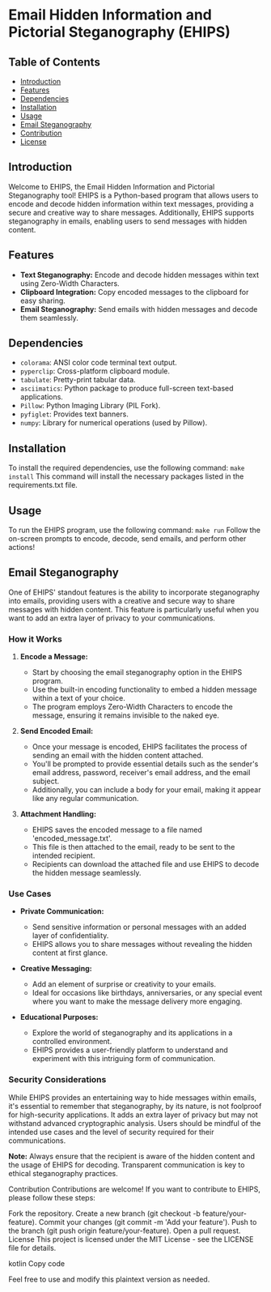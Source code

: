 # Email Hidden Information and Pictorial Steganography (EHIPS)

## Table of Contents
- [Introduction](#introduction)
- [Features](#features)
- [Dependencies](#dependencies)
- [Installation](#installation)
- [Usage](#usage)
- [Email Steganography](#email-steganography)
- [Contribution](#contribution)
- [License](#license)

## Introduction

Welcome to EHIPS, the Email Hidden Information and Pictorial Steganography tool! EHIPS is a Python-based program that allows users to encode and decode hidden information within text messages, providing a secure and creative way to share messages. Additionally, EHIPS supports steganography in emails, enabling users to send messages with hidden content.

## Features

- **Text Steganography:** Encode and decode hidden messages within text using Zero-Width Characters.
- **Clipboard Integration:** Copy encoded messages to the clipboard for easy sharing.
- **Email Steganography:** Send emails with hidden messages and decode them seamlessly.

## Dependencies

- `colorama`: ANSI color code terminal text output.
- `pyperclip`: Cross-platform clipboard module.
- `tabulate`: Pretty-print tabular data.
- `asciimatics`: Python package to produce full-screen text-based applications.
- `Pillow`: Python Imaging Library (PIL Fork).
- `pyfiglet`: Provides text banners.
- `numpy`: Library for numerical operations (used by Pillow).

## Installation

To install the required dependencies, use the following command:
`make install`
This command will install the necessary packages listed in the requirements.txt file.

## Usage
To run the EHIPS program, use the following command:
`make run`
Follow the on-screen prompts to encode, decode, send emails, and perform other actions!


## Email Steganography

One of EHIPS' standout features is the ability to incorporate steganography into emails, providing users with a creative and secure way to share messages with hidden content. This feature is particularly useful when you want to add an extra layer of privacy to your communications.

### How it Works

1. **Encode a Message:**
   - Start by choosing the email steganography option in the EHIPS program.
   - Use the built-in encoding functionality to embed a hidden message within a text of your choice.
   - The program employs Zero-Width Characters to encode the message, ensuring it remains invisible to the naked eye.

2. **Send Encoded Email:**
   - Once your message is encoded, EHIPS facilitates the process of sending an email with the hidden content attached.
   - You'll be prompted to provide essential details such as the sender's email address, password, receiver's email address, and the email subject.
   - Additionally, you can include a body for your email, making it appear like any regular communication.

3. **Attachment Handling:**
   - EHIPS saves the encoded message to a file named 'encoded_message.txt'.
   - This file is then attached to the email, ready to be sent to the intended recipient.
   - Recipients can download the attached file and use EHIPS to decode the hidden message seamlessly.

### Use Cases

- **Private Communication:**
  - Send sensitive information or personal messages with an added layer of confidentiality.
  - EHIPS allows you to share messages without revealing the hidden content at first glance.

- **Creative Messaging:**
  - Add an element of surprise or creativity to your emails.
  - Ideal for occasions like birthdays, anniversaries, or any special event where you want to make the message delivery more engaging.

- **Educational Purposes:**
  - Explore the world of steganography and its applications in a controlled environment.
  - EHIPS provides a user-friendly platform to understand and experiment with this intriguing form of communication.

### Security Considerations

While EHIPS provides an entertaining way to hide messages within emails, it's essential to remember that steganography, by its nature, is not foolproof for high-security applications. It adds an extra layer of privacy but may not withstand advanced cryptographic analysis. Users should be mindful of the intended use cases and the level of security required for their communications.

**Note:** Always ensure that the recipient is aware of the hidden content and the usage of EHIPS for decoding. Transparent communication is key to ethical steganography practices.


Contribution
Contributions are welcome! If you want to contribute to EHIPS, please follow these steps:

Fork the repository.
Create a new branch (git checkout -b feature/your-feature).
Commit your changes (git commit -m 'Add your feature').
Push to the branch (git push origin feature/your-feature).
Open a pull request.
License
This project is licensed under the MIT License - see the LICENSE file for details.

kotlin
Copy code

Feel free to use and modify this plaintext version as needed.
